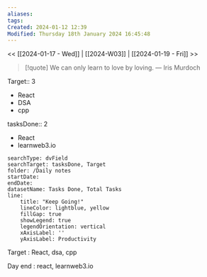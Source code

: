 ```yaml
---
aliases: 
tags: 
Created: 2024-01-12 12:39
Modified: Thursday 18th January 2024 16:45:48
---
```


<< [[2024-01-17 - Wed]] | [[2024-W03]] | [[2024-01-19 - Fri]] >>

> [!quote] We can only learn to love by loving.
> — Iris Murdoch


Target:: 3
- React
- DSA
- cpp

tasksDone:: 2
- React
- learnweb3.io


```tracker
searchType: dvField
searchTarget: tasksDone, Target
folder: /Daily notes 
startDate:
endDate:
datasetName: Tasks Done, Total Tasks
line:
    title: "Keep Going!"
    lineColor: lightblue, yellow
    fillGap: true
    showLegend: true
    legendOrientation: vertical
    xAxisLabel: ''
    yAxisLabel: Productivity
```


Target : React, dsa, cpp


Day end : react, learnweb3.io